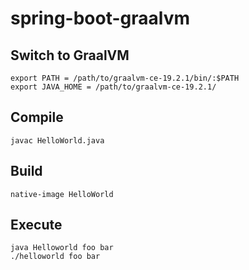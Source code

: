 # spring-boot-graalvm

## Switch to GraalVM

    export PATH = /path/to/graalvm-ce-19.2.1/bin/:$PATH
    export JAVA_HOME = /path/to/graalvm-ce-19.2.1/

## Compile

    javac HelloWorld.java 

## Build

    native-image HelloWorld

## Execute

    java Helloworld foo bar
    ./helloworld foo bar
